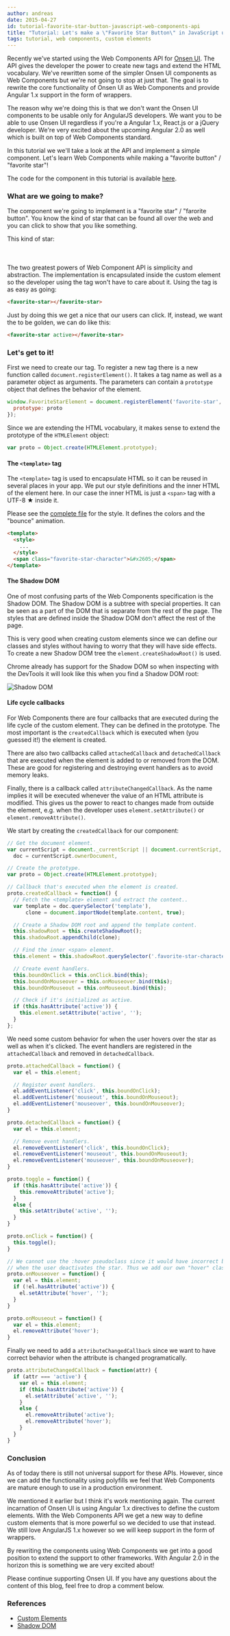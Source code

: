 ```yaml
---
author: andreas
date: 2015-04-27
id: tutorial-favorite-star-button-javascript-web-components-api
title: "Tutorial: Let's make a \"Favorite Star Button\" in JavaScript using the Web Components API!"
tags: tutorial, web components, custom elements
---
```


Recently we've started using the Web Components API for [Onsen UI](https://github.com/OnsenUI/OnsenUI/). The API gives the developer the power to create new tags and extend the HTML vocabulary. We've rewritten some of the simpler Onsen UI components as Web Components but we're not going to stop at just that. The goal is to rewrite the core functionality of Onsen UI as Web Components and provide Angular 1.x support in the form of wrappers.

The reason why we're doing this is that we don't want the Onsen UI components to be usable only for AngularJS developers. We want you to be able to use Onsen UI regardless if you're a Angular 1.x, React.js or a jQuery developer. We're very excited about the upcoming Angular 2.0 as well which is built on top of Web Components standard.

In this tutorial we we'll take a look at the API and implement a simple component. Let's learn Web Components while making a "favorite button" / "favorite star"!

<!-- more -->

The code for the component in this tutorial is available [here](https://github.com/argelius/favorite-star).

### What are we going to make?

<script src="https://cdn.rawgit.com/argelius/favorite-star/gh-pages/bower_components/webcomponentsjs/webcomponents.js"></script>
<link rel="import" href="https://cdn.rawgit.com/argelius/favorite-star/gh-pages/favorite-star.html">

The component we're going to implement is a "favorite star" / "farorite button". You know the kind of star that can be found all over the web and you can click to show that you like something.

This kind of star:

<p style="font-size: 50px; text-align: center;">
  <favorite-star></favorite-star>
</p>

The two greatest powers of Web Component API is simplicity and abstraction. The implementation is encapsulated inside the custom element so the developer using the tag won't have to care about it. Using the tag is as easy as going:

```html
<favorite-star></favorite-star>
```

Just by doing this we get a nice <favorite-star></favorite-star> that our users can click. If, instead, we want the <favorite-star active></favorite-star> to be golden, we can do like this:

```html
<favorite-star active></favorite-star>
```

### Let's get to it!

First we need to create our tag. To register a new tag there is a new function called `document.registerElement()`. It takes a tag name as well as a parameter object as arguments. The parameters can contain a `prototype` object that defines the behavior of the element.

```javascript
window.FavoriteStarElement = document.registerElement('favorite-star', {
  prototype: proto
});
```

Since we are extending the HTML vocabulary, it makes sense to extend the prototype of the `HTMLElement` object:

```javascript
var proto = Object.create(HTMLElement.prototype);
```

#### The `<template>` tag

The `<template>` tag is used to encapsulate HTML so it can be reused in several places in your app. We put our style definitions and the inner HTML of the element here. In our case the inner HTML is just a `<span>` tag with a UTF-8 &#x2605; inside it.

Please see the [complete file](https://github.com/argelius/favorite-star/blob/master/favorite-star.html) for the style. It defines the colors and the "bounce" animation.

```html
<template>
  <style>
    ...
  </style>
  <span class="favorite-star-character">&#x2605;</span>
</template>
```

#### The Shadow DOM

One of most confusing parts of the Web Components specification is the Shadow DOM. The Shadow DOM is a subtree with special properties. It can be seen as a part of the DOM that is separate from the rest of the page. The styles that are defined inside the Shadow DOM don't affect the rest of the page.

This is very good when creating custom elements since we can define our classes and styles without having to worry that they will have side effects. To create a new Shadow DOM tree the `element.createShadowRoot()` is used.

Chrome already has support for the Shadow DOM so when inspecting with the DevTools it will look like this when you find a Shadow DOM root:

![Shadow DOM](/blog/content/images/2015/Apr/ShadowDOM.png)

#### Life cycle callbacks

For Web Components there are four callbacks that are executed during the life cycle of the custom element. They can be defined in the prototype. The most important is the `createdCallback` which is executed when (you guessed it!) the element is created.

There are also two callbacks called `attachedCallback` and `detachedCallback` that are executed when the element is added to or removed from the DOM. These are good for registering and destroying event handlers as to avoid memory leaks.

Finally, there is a callback called `attributeChangedCallback`. As the name implies it will be executed whenever the value of an HTML attribute is modified. This gives us the power to react to changes made from outside the element, e.g. when the developer uses `element.setAttribute()` or `element.removeAttribute()`.

We start by creating the `createdCallback` for our component:

```javascript
// Get the document element.
var currentScript = document._currentScript || document.currentScript,
  doc = currentScript.ownerDocument,

// Create the prototype.
var proto = Object.create(HTMLElement.prototype);

// Callback that's executed when the element is created.
proto.createdCallback = function() {
  // Fetch the <template> element and extract the content..
  var template = doc.querySelector('template'),
      clone = document.importNode(template.content, true);

  // Create a Shadow DOM root and append the template content.
  this.shadowRoot = this.createShadowRoot();
  this.shadowRoot.appendChild(clone);

  // Find the inner <span> element.
  this.element = this.shadowRoot.querySelector('.favorite-star-character');

  // Create event handlers.
  this.boundOnClick = this.onClick.bind(this);
  this.boundOnMouseover = this.onMouseover.bind(this);
  this.boundOnMouseout = this.onMouseout.bind(this);

  // Check if it's initialized as active.
  if (this.hasAttribute('active')) {
    this.element.setAttribute('active', '');
  }
};
```

We need some custom behavior for when the user hovers over the star as well as when it's clicked. The event handlers are registered in the `attachedCallback` and removed in `detachedCallback`.

```javascript
proto.attachedCallback = function() {
  var el = this.element;

  // Register event handlers.
  el.addEventListener('click', this.boundOnClick);
  el.addEventListener('mouseout', this.boundOnMouseout);
  el.addEventListener('mouseover', this.boundOnMouseover);
}

proto.detachedCallback = function() {
  var el = this.element;

  // Remove event handlers.
  el.removeEventListener('click', this.boundOnClick);
  el.removeEventListener('mouseout', this.boundOnMouseout);
  el.removeEventListener('mouseover', this.boundOnMouseover);
}

proto.toggle = function() {
  if (this.hasAttribute('active')) {
    this.removeAttribute('active');
  }
  else {
    this.setAttribute('active', '');
  }
}

proto.onClick = function() {
  this.toggle();
}

// We cannot use the :hover pseudoclass since it would have incorrect behavior
// when the user deactivates the star. Thus we add our own "hover" class.
proto.onMouseover = function() {
  var el = this.element;
  if (!el.hasAttribute('active')) {
    el.setAttribute('hover', '');
  }
}

proto.onMouseout = function() {
  var el = this.element;
  el.removeAttribute('hover');
}
```

Finally we need to add a `attributeChangedCallback` since we want to have correct behavior when the attribute is changed programatically.

```javascript
proto.attributeChangedCallback = function(attr) {
  if (attr === 'active') {
    var el = this.element;
    if (this.hasAttribute('active')) {
      el.setAttribute('active', '');
    }
    else {
      el.removeAttribute('active');
      el.removeAttribute('hover');
    }
  }
}
```

### Conclusion

As of today there is still not universal support for these APIs. However, since we can add the functionality using polyfills we feel that Web Components are mature enough to use in a production environment.

We mentioned it earlier but I think it's work mentioning again. The current incarnation of Onsen UI is using Angular 1.x directives to define the custom elements. With the Web Components API we get a new way to define custom elements that is more powerful so we decided to use that instead. We still love AngularJS 1.x however so we will keep support in the form of wrappers.

By rewriting the components using Web Components we get into a good position to extend the support to other frameworks. With Angular 2.0 in the horizon this is something we are very excited about!

Please continue supporting Onsen UI. If you have any questions about the content of this blog, feel free to drop a comment below.

### References

* [Custom Elements](http://www.html5rocks.com/en/tutorials/webcomponents/customelements/)
* [Shadow DOM](https://developer.mozilla.org/en-US/docs/Web/Web_Components/Shadow_DOM)
